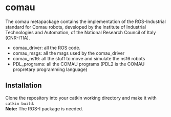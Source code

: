 # comau

The comau metapackage contains the implementation of the ROS-Industrial standard for Comau robots, 
developed by the Institute of Industrial Technologies and Automation, of the National Research Council of Italy (CNR-ITIA).

 * comau_driver: all the ROS code.
 * comau_msgs: all the msgs used by the comau_driver
 * comau_ns16: all the stuff to move and simulate the ns16 robots
 * PDL_programs: all the COMAU programs (PDL2 is the COMAU propretary programming language)

## Installation

Clone the repository into your catkin working directory and make it with ```catkin build```.   
**Note:**  The ROS-I package is needed.
